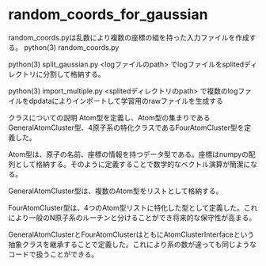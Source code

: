 # random_coords_for_gaussian
random_coords.pyは乱数により複数の座標の組を持った入力ファイルを作成する。
python(3) random_coords.py <number of loops>

python(3) split_gaussian.py <logファイルのpath> でlogファイルをsplitedディレクトリに分割して格納する。

python(3) import_multiple.py <splitedディレクトリのpath> で複数のlogファイルをdpdataによりインポートして学習用のrawファイルを生成する　

クラスについての説明
Atom型を定義し、Atom型の集まりであるGeneralAtomCluster型、4原子系の特化クラスであるFourAtomCluster型を定義した。

Atom型は、原子の名前、座標の情報を持つデータ型である。座標はnumpyの配列として格納する。そのように定義することで数学的なベクトル演算が簡潔になる。

GeneralAtomCluster型は、複数のAtom型をリストとして格納する。

FourAtomCluster型は、4つのAtom型リストに特化した型として定義した。これにより一般のN原子系のルーチンと分けることができ将来的な保守性が高まる。

GeneralAtomClusterとFourAtomClusterはともにAtomClusterInterfaceという抽象クラスを継承することで定義した。これにより系の数が違っても同じようなコードで扱うことができる。
